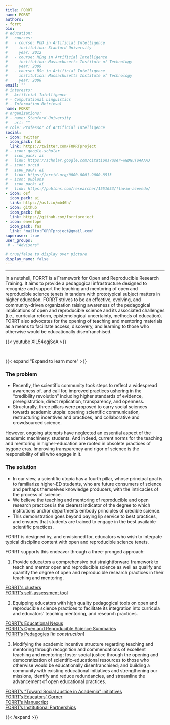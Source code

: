 ```yaml
---
title: FORRT
name: FORRT
authors:
- forrt
bio:
# education:
#   courses:
#   - course: PhD in Artificial Intelligence
#     institution: Stanford University
#     year: 2012
#   - course: MEng in Artificial Intelligence
#     institution: Massachusetts Institute of Technology
#     year: 2009
#   - course: BSc in Artificial Intelligence
#     institution: Massachusetts Institute of Technology
#     year: 2008
email: ""
# interests:
# - Artificial Intelligence
# - Computational Linguistics
# - Information Retrieval
name: FORRT
# organizations:
# - name: Stanford University
#   url: ""
# role: Professor of Artificial Intelligence
social:
- icon: twitter
  icon_pack: fab
  link: https://twitter.com/FORRTproject
# - icon: google-scholar
#   icon_pack: ai
#   link: https://scholar.google.com/citations?user=wNDNuToAAAAJ
# - icon: orcid
#   icon_pack: ai
#   link: https://orcid.org/0000-0001-9000-8513
# - icon: publons
#   icon_pack: ai
#   link: https://publons.com/researcher/1551653/flavio-azevedo/
- icon: osf
  icon_pack: ai
  link: https://osf.io/mb46h/
- icon: github
  icon_pack: fab
  link: https://github.com/forrtproject
- icon: envelope
  icon_pack: fas
  link: 'mailto:FORRTproject@gmail.com' 
superuser: true
user_groups:
 # - "Advisors"

# true/false to display over picture
display_name: false
---
```


***
In a nutshell, FORRT is a Framework for Open and Reproducible Research Training. It aims to provide a pedagogical infrastructure designed to recognize and support the teaching and mentoring of open and reproducible science tenets in tandem with prototypical subject matters in higher education. FORRT strives to be an effective, evolving, and community-driven organization raising awareness of the pedagogical implications of open and reproducible science and its associated challenges (i.e., curricular reform, epistemological uncertainty, methods of education). FORRT also advocates for the opening of teaching and mentoring materials as a means to facilitate access, discovery, and learning to those who otherwise would be educationally disenfranchised.

{{< youtube XlL54egjSoA >}}

<br>

{{< expand "Expand to learn more" >}}

### The problem

* Recently, the scientific community took steps to reflect a widespread awareness of, and call for, improved practices ushering in the “credibility revolution” including higher standards of evidence, preregistration, direct replication, transparency, and openness.
* Structurally, three pillars were proposed to carry social sciences towards academic utopia:  opening scientific communication, restructuring incentives and practices, and collaborative and crowdsourced science. 

However, ongoing attempts have neglected an essential aspect of the academic machinery: students. And indeed, current norms for the teaching and mentoring in higher-education are rooted in obsolete practices of bygone eras. Improving transparency and rigor of science is the responsibility of all who engage in it.

### The solution

* In our view, a scientific utopia has a fourth pillar, whose principal goal is to familiarize higher-ED students, who are future consumers of science and perhaps themselves knowledge producers, with the intricacies of the process of science. 
* We believe the teaching and mentoring of reproducible and open research practices is the clearest indicator of the degree to which institutions and/or departments embody principles of credible science. 
* This demonstration goes beyond paying lip service to best practices, and ensures that students are trained to engage in the best available scientific practices.

FORRT is designed by, and envisioned for, educators who wish to integrate typical discipline content with open and reproducible science tenets. 

FORRT supports this endeavor through a three-pronged approach:

1. Provide educators a comprehensive but straightforward framework to teach and mentor open and reproducible science as well as qualify and quantify the degree of open and reproducible research practices in their teaching and mentoring.
  
  <i class="fas fa-arrow-alt-circle-right text-danger fa-1.5x"></i> [FORRT's clusters](/clusters/)    
  <i class="fas fa-arrow-alt-circle-right text-danger fa-1.5x"></i> [FORRT’s self-assessment tool](/survey)  

2. Equipping educators with high quality pedagogical tools on open and reproducible science practices to facilitate its integration into curricula and educators’ teaching mentoring, and research practices.
  
  <i class="fas fa-arrow-alt-circle-right text-danger fa-1.5x"></i> [FORRT’s Educational Nexus](/resources/)  
  <i class="fas fa-arrow-alt-circle-right text-danger fa-1.5x"></i> [FORRT’s Open and Reproducible Science Summaries](/summaries/)  
  <i class="fas fa-arrow-alt-circle-right text-danger fa-1.5x"></i> [FORRT’s Pedagogies](/pedagogies/) [*in construction*]   

3. Modifying the academic incentive structure regarding teaching and mentoring through recognition and commendations of excellent teaching and mentoring; foster social justice through the opening and democratization of scientific-educational resources to those who otherwise would be educationally disenfranchised; and building a community with existing educational initiatives and strengthening our missions, identify and reduce redundancies, and streamline the advancement of open educational practices.  
  
  <i class="fas fa-arrow-alt-circle-right text-danger fa-1.5x"></i> [FORRT’s "Toward Social Justice in Academia" initiatives](/dei/)   
  <i class="fas fa-arrow-alt-circle-right text-danger fa-1.5x"></i> [FORRT’s Educators' Corner](/educators-corner/)   
  <i class="fas fa-arrow-alt-circle-right text-danger fa-1.5x"></i> [FORRT’s Manuscript](/manuscript/)   
  <i class="fas fa-arrow-alt-circle-right text-danger fa-1.5x"></i> [FORRT’s Institutional Partnerships](/#6-partnerships)  


{{< /expand >}}
